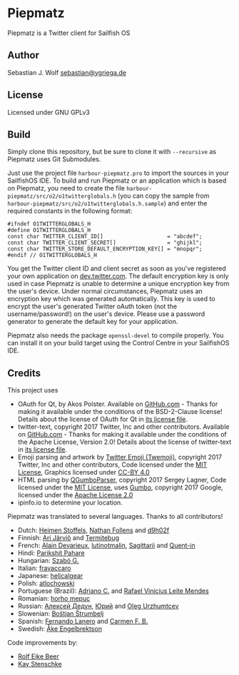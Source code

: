 # Piepmatz
Piepmatz is a Twitter client for Sailfish OS

## Author
Sebastian J. Wolf [sebastian@ygriega.de](mailto:sebastian@ygriega.de)

## License
Licensed under GNU GPLv3

## Build
Simply clone this repository, but be sure to clone it with `--recursive` as Piepmatz uses Git Submodules.  

Just use the project file `harbour-piepmatz.pro` to import the sources in your SailfishOS IDE. To build and run Piepmatz or an application which is based on Piepmatz, you need to create the file `harbour-piepmatz/src/o2/o1twitterglobals.h` (you can copy the sample from `harbour-piepmatz/src/o2/o1twitterglobals.h.sample`) and enter the required constants in the following format:
```
#ifndef O1TWITTERGLOBALS_H
#define O1TWITTERGLOBALS_H
const char TWITTER_CLIENT_ID[]                    = "abcdef";
const char TWITTER_CLIENT_SECRET[]                = "ghijkl";
const char TWITTER_STORE_DEFAULT_ENCRYPTION_KEY[] = "mnopqr";
#endif // O1TWITTERGLOBALS_H
```

You get the Twitter client ID and client secret as soon as you've registered your own application on [dev.twitter.com](https://dev.twitter.com/). The default encryption key is only used in case Piepmatz is unable to determine a unique encryption key from the user's device. Under normal circumstances, Piepmatz uses an encryption key which was generated automatically. This key is used to encrypt the user's generated Twitter oAuth token (not the username/password!) on the user's device. Please use a password generator to generate the default key for your application.

Piepmatz also needs the package `openssl-devel` to compile properly. You can install it on your build target using the Control Centre in your SailfishOS IDE.

## Credits
This project uses
- OAuth for Qt, by Akos Polster. Available on [GitHub.com](https://github.com/pipacs/o2) - Thanks for making it available under the conditions of the BSD-2-Clause license! Details about the license of OAuth for Qt in [its license file](src/o2/LICENSE).
- twitter-text, copyright 2017 Twitter, Inc and other contributors. Available on [GitHub.com](https://github.com/twitter/twitter-text) - Thanks for making it available under the conditions of the Apache License, Version 2.0!  Details about the license of twitter-text in [its license file](qml/js/LICENSE-twitter-text).
- Emoji parsing and artwork by [Twitter Emoji (Twemoji)](http://twitter.github.io/twemoji/), copyright 2017 Twitter, Inc and other contributors, Code licensed under the [MIT License](http://opensource.org/licenses/MIT), Graphics licensed under [CC-BY 4.0](https://creativecommons.org/licenses/by/4.0/)
- HTML parsing by [QGumboParser](https://github.com/lagner/QGumboParser), copyright 2017 Sergey Lagner, Code licensed under the [MIT License](http://opensource.org/licenses/MIT), uses [Gumbo](https://github.com/google/gumbo-parser), copyright 2017 Google, licensed under the [Apache License 2.0](https://www.apache.org/licenses/LICENSE-2.0) 
- ipinfo.io to determine your location.

Piepmatz was translated to several languages. Thanks to all contributors!
- Dutch: [Heimen Stoffels](https://www.transifex.com/user/profile/Vistaus/), [Nathan Follens](https://www.transifex.com/user/profile/pljmn/) and [d9h02f](https://github.com/d9h02f)
- Finnish: [Ari Järviö](https://www.transifex.com/user/profile/ari_jarvio/) and [Termitebug](https://www.transifex.com/user/profile/Termitebug/)
- French: [Alain Devarieux](https://www.transifex.com/user/profile/aldevar/), [lutinotmalin](https://www.transifex.com/user/profile/lutinotmalin/), [Sagittarii](https://www.transifex.com/user/profile/Sagittarii/) and [Quent-in](https://github.com/Quent-in)
- Hindi: [Parikshit Pahare](https://www.transifex.com/user/profile/p_pahare/)
- Hungarian: [Szabó G.](https://www.transifex.com/user/profile/leoka/)
- Italian: [fravaccaro](https://www.transifex.com/user/profile/ghostofasmile/)
- Japanese: [helicalgear](https://www.transifex.com/user/profile/helicalgear/)
- Polish: [atlochowski](https://www.transifex.com/user/profile/atlochowski/)
- Portuguese (Brazil): [Adriano C.](https://www.transifex.com/user/profile/adrianocolvero/) and [Rafael Vinicius Leite Mendes](https://www.transifex.com/user/profile/marreko/)
- Romanian: [horho mepuc](https://www.transifex.com/user/profile/horho/)
- Russian: [Алексей Дедун](https://www.transifex.com/user/profile/lewa/), [Юрий](https://www.transifex.com/user/profile/iAncelad/) and [Oleg Urzhumtcev](https://www.transifex.com/user/profile/NetBUG/)
- Slowenian: [Boštjan Štrumbelj](https://www.transifex.com/user/profile/sponka/)
- Spanish: [Fernando Lanero](https://www.transifex.com/user/profile/ferlanero/) and [Carmen F. B.](https://github.com/carmenfdezb)
- Swedish: [Åke Engelbrektson](https://github.com/eson57)

Code improvements by:
- [Rolf Eike Beer](https://github.com/DerDakon) 
- [Kay Stenschke](https://github.com/kstenschke)
